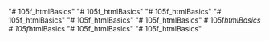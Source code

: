 "# 105f_htmlBasics" 
"# 105f_htmlBasics" 
"# 105f_htmlBasics" 
"# 105f_htmlBasics" 
"# 105f_htmlBasics" 
"# 105f_htmlBasics" 
#   1 0 5 f _ h t m l B a s i c s  
 #   1 0 5 f _ h t m l B a s i c s  
 "# 105f_htmlBasics" 
"# 105f_htmlBasics" 
